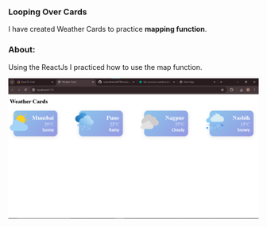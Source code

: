 ### Looping Over Cards
I have created Weather Cards to practice **mapping function**.

### About:
Using the ReactJs I practiced how to use the map function.

![Screenshot of homepage](./readme.png)